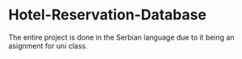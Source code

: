 # Hotel-Reservation-Database
The entire project is done in the Serbian language due to it being an asignment for uni class.
